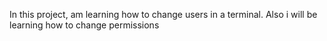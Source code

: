 In this project, am learning how to change users in a terminal.
Also i will be learning how to change permissions
